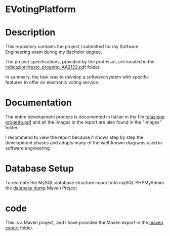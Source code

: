 # EVotingPlatform

# Description
This repository contains the project I submitted for my Software Engineering exam during my Bachelor degree.

The project specifications, provided by the professor, are located in the [indicazioni/testo_progetto_AA2122.pdf](./indicazioni/testo_progetto_AA2122.pdf) folder. 

In summary, the task was to develop a software system with specific features to offer an electronic voting service.

# Documentation
The entire development process is documented in Italian in the file [relazione progetto.pdf](./relazione%20progetto.pdf) and all the images in the report are also found in the "images" folder.

I recommend to view the report because it shows step by step the development phases and adopts many of the well-known diagrams used in software engineering

# Database Setup
To recreate the MySQL database structure import into mySQL PHPMyAdmin the [database dump](./dump%20database/e_voting_platform%20installazione%20pulita.sql)
Maven Project

# code
This is a Maven project, and I have provided the Maven export in the [maven export](./maven%20export/) folder.
